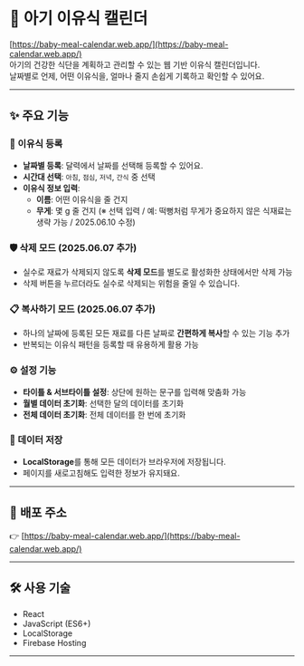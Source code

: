 # 👶 아기 이유식 캘린더

[https://baby-meal-calendar.web.app/](https://baby-meal-calendar.web.app/)  
아기의 건강한 식단을 계획하고 관리할 수 있는 웹 기반 이유식 캘린더입니다.  
날짜별로 언제, 어떤 이유식을, 얼마나 줄지 손쉽게 기록하고 확인할 수 있어요.

---

## ✨ 주요 기능

### 🍼 이유식 등록
- **날짜별 등록**: 달력에서 날짜를 선택해 등록할 수 있어요.
- **시간대 선택**: `아침`, `점심`, `저녁`, `간식` 중 선택
- **이유식 정보 입력**:
  - **이름**: 어떤 이유식을 줄 건지
  - **무게**: 몇 g 줄 건지 (※ 선택 입력 / 예: 떡뻥처럼 무게가 중요하지 않은 식재료는 생략 가능 / 2025.06.10 수정)

### 🛡️ 삭제 모드 (2025.06.07 추가)
- 실수로 재료가 삭제되지 않도록 **삭제 모드**를 별도로 활성화한 상태에서만 삭제 가능
- 삭제 버튼을 누르더라도 실수로 삭제되는 위험을 줄일 수 있습니다.

### 📋 복사하기 모드 (2025.06.07 추가)
- 하나의 날짜에 등록된 모든 재료를 다른 날짜로 **간편하게 복사**할 수 있는 기능 추가
- 반복되는 이유식 패턴을 등록할 때 유용하게 활용 가능

### ⚙️ 설정 기능
- **타이틀 & 서브타이틀 설정**: 상단에 원하는 문구를 입력해 맞춤화 가능
- **월별 데이터 초기화**: 선택한 달의 데이터를 초기화
- **전체 데이터 초기화**: 전체 데이터를 한 번에 초기화

### 💾 데이터 저장
- **LocalStorage**를 통해 모든 데이터가 브라우저에 저장됩니다.
- 페이지를 새로고침해도 입력한 정보가 유지돼요.

---

## 🚀 배포 주소

👉 [https://baby-meal-calendar.web.app/](https://baby-meal-calendar.web.app/)

---

## 🛠️ 사용 기술

- React
- JavaScript (ES6+)
- LocalStorage
- Firebase Hosting

---